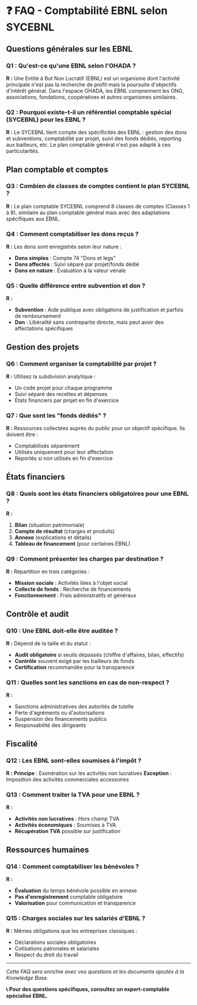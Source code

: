 # ❓ FAQ - Comptabilité EBNL selon SYCEBNL

## Questions générales sur les EBNL

### Q1 : Qu'est-ce qu'une EBNL selon l'OHADA ?
**R :** Une Entité à But Non Lucratif (EBNL) est un organisme dont l'activité principale n'est pas la recherche de profit mais la poursuite d'objectifs d'intérêt général. Dans l'espace OHADA, les EBNL comprennent les ONG, associations, fondations, coopératives et autres organismes similaires.

### Q2 : Pourquoi existe-t-il un référentiel comptable spécial (SYCEBNL) pour les EBNL ?
**R :** Le SYCEBNL tient compte des spécificités des EBNL : gestion des dons et subventions, comptabilité par projet, suivi des fonds dédiés, reporting aux bailleurs, etc. Le plan comptable général n'est pas adapté à ces particularités.

## Plan comptable et comptes

### Q3 : Combien de classes de comptes contient le plan SYCEBNL ?
**R :** Le plan comptable SYCEBNL comprend 8 classes de comptes (Classes 1 à 8), similaire au plan comptable général mais avec des adaptations spécifiques aux EBNL.

### Q4 : Comment comptabiliser les dons reçus ?
**R :** Les dons sont enregistrés selon leur nature :
- **Dons simples** : Compte 74 "Dons et legs"  
- **Dons affectés** : Suivi séparé par projet/fonds dédié
- **Dons en nature** : Évaluation à la valeur vénale

### Q5 : Quelle différence entre subvention et don ?
**R :** 
- **Subvention** : Aide publique avec obligations de justification et parfois de remboursement
- **Don** : Libéralité sans contrepartie directe, mais peut avoir des affectations spécifiques

## Gestion des projets

### Q6 : Comment organiser la comptabilité par projet ?
**R :** Utilisez la subdivision analytique :
- Un code projet pour chaque programme
- Suivi séparé des recettes et dépenses  
- États financiers par projet en fin d'exercice

### Q7 : Que sont les "fonds dédiés" ?
**R :** Ressources collectées auprès du public pour un objectif spécifique. Ils doivent être :
- Comptabilisés séparément
- Utilisés uniquement pour leur affectation
- Reportés si non utilisés en fin d'exercice

## États financiers

### Q8 : Quels sont les états financiers obligatoires pour une EBNL ?
**R :** 
1. **Bilan** (situation patrimoniale)
2. **Compte de résultat** (charges et produits)
3. **Annexe** (explications et détails)
4. **Tableau de financement** (pour certaines EBNL)

### Q9 : Comment présenter les charges par destination ?
**R :** Répartition en trois catégories :
- **Mission sociale** : Activités liées à l'objet social
- **Collecte de fonds** : Recherche de financements
- **Fonctionnement** : Frais administratifs et généraux

## Contrôle et audit

### Q10 : Une EBNL doit-elle être auditée ?
**R :** Dépend de la taille et du statut :
- **Audit obligatoire** si seuils dépassés (chiffre d'affaires, bilan, effectifs)
- **Contrôle** souvent exigé par les bailleurs de fonds
- **Certification** recommandée pour la transparence

### Q11 : Quelles sont les sanctions en cas de non-respect ?
**R :** 
- Sanctions administratives des autorités de tutelle
- Perte d'agréments ou d'autorisations
- Suspension des financements publics
- Responsabilité des dirigeants

## Fiscalité

### Q12 : Les EBNL sont-elles soumises à l'impôt ?
**R :** **Principe** : Exonération sur les activités non lucratives
**Exception** : Imposition des activités commerciales accessoires

### Q13 : Comment traiter la TVA pour une EBNL ?
**R :** 
- **Activités non lucratives** : Hors champ TVA
- **Activités économiques** : Soumises à TVA
- **Récupération TVA** possible sur justification

## Ressources humaines

### Q14 : Comment comptabiliser les bénévoles ?
**R :** 
- **Évaluation** du temps bénévole possible en annexe
- **Pas d'enregistrement** comptable obligatoire
- **Valorisation** pour communication et transparence

### Q15 : Charges sociales sur les salariés d'EBNL ?
**R :** Mêmes obligations que les entreprises classiques :
- Déclarations sociales obligatoires
- Cotisations patronales et salariales
- Respect du droit du travail

---

*Cette FAQ sera enrichie avec vos questions et les documents ajoutés à la Knowledge Base.*

**📞 Pour des questions spécifiques, consultez un expert-comptable spécialisé EBNL.**